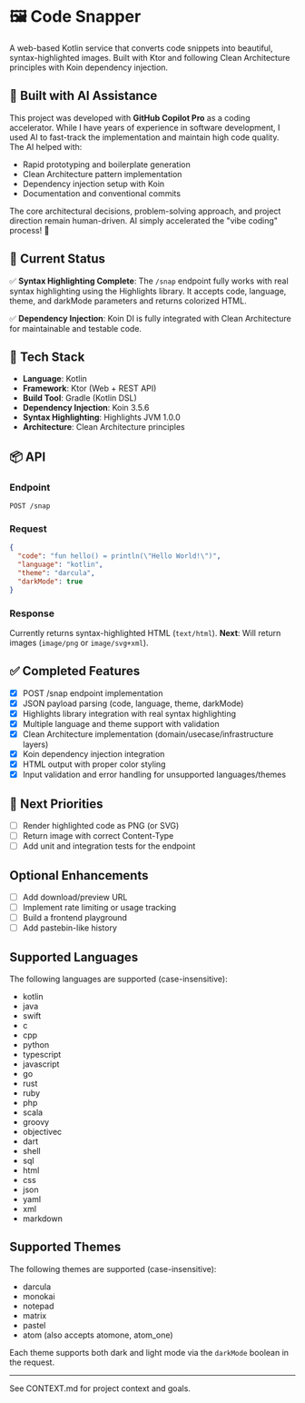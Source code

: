 # 🖼️ Code Snapper

A web-based Kotlin service that converts code snippets into beautiful, syntax-highlighted images. Built with Ktor and following Clean Architecture principles with Koin dependency injection.

## 🤖 Built with AI Assistance

This project was developed with **GitHub Copilot Pro** as a coding accelerator. While I have years of experience in software development, I used AI to fast-track the implementation and maintain high code quality. The AI helped with:

- Rapid prototyping and boilerplate generation
- Clean Architecture pattern implementation
- Dependency injection setup with Koin
- Documentation and conventional commits

The core architectural decisions, problem-solving approach, and project direction remain human-driven. AI simply accelerated the "vibe coding" process! 🚀

## 🚀 Current Status

✅ **Syntax Highlighting Complete**: The `/snap` endpoint fully works with real syntax highlighting using the Highlights library. It accepts code, language, theme, and darkMode parameters and returns colorized HTML.

✅ **Dependency Injection**: Koin DI is fully integrated with Clean Architecture for maintainable and testable code.

## 🧰 Tech Stack

- **Language**: Kotlin
- **Framework**: Ktor (Web + REST API) 
- **Build Tool**: Gradle (Kotlin DSL)
- **Dependency Injection**: Koin 3.5.6
- **Syntax Highlighting**: Highlights JVM 1.0.0
- **Architecture**: Clean Architecture principles

## 📦 API

### Endpoint
`POST /snap`

### Request
```json
{
  "code": "fun hello() = println(\"Hello World!\")",
  "language": "kotlin", 
  "theme": "darcula",
  "darkMode": true
}
```

### Response
Currently returns syntax-highlighted HTML (`text/html`). 
**Next**: Will return images (`image/png` or `image/svg+xml`).

## ✅ Completed Features

- [x] POST /snap endpoint implementation
- [x] JSON payload parsing (code, language, theme, darkMode)
- [x] Highlights library integration with real syntax highlighting
- [x] Multiple language and theme support with validation
- [x] Clean Architecture implementation (domain/usecase/infrastructure layers)
- [x] Koin dependency injection integration
- [x] HTML output with proper color styling
- [x] Input validation and error handling for unsupported languages/themes

## 🎯 Next Priorities

- [ ] Render highlighted code as PNG (or SVG)
- [ ] Return image with correct Content-Type
- [ ] Add unit and integration tests for the endpoint

## Optional Enhancements

- [ ] Add download/preview URL
- [ ] Implement rate limiting or usage tracking
- [ ] Build a frontend playground
- [ ] Add pastebin-like history

## Supported Languages

The following languages are supported (case-insensitive):

- kotlin
- java
- swift
- c
- cpp
- python
- typescript
- javascript
- go
- rust
- ruby
- php
- scala
- groovy
- objectivec
- dart
- shell
- sql
- html
- css
- json
- yaml
- xml
- markdown

## Supported Themes

The following themes are supported (case-insensitive):

- darcula
- monokai
- notepad
- matrix
- pastel
- atom (also accepts atomone, atom_one)

Each theme supports both dark and light mode via the `darkMode` boolean in the request.

---

See CONTEXT.md for project context and goals.
